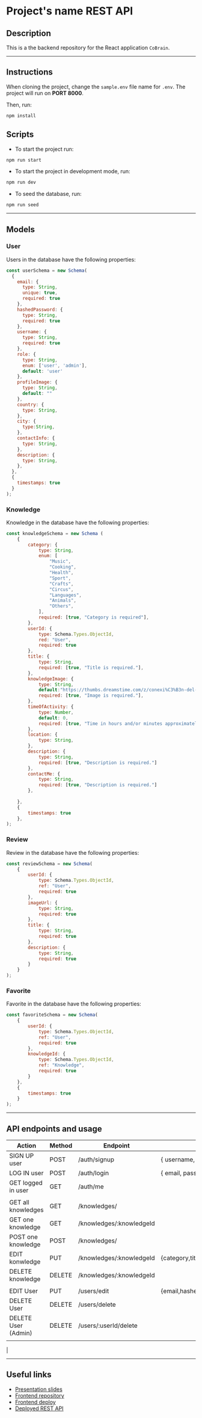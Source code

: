 # Project's name REST API
## Description

This is a the backend repository for the React application `CoBrain`.

---

## Instructions

When cloning the project, change the <code>sample.env</code> file name for <code>.env</code>. The project will run on **PORT 8000**.

Then, run:
```bash
npm install
```
## Scripts

- To start the project run:
```bash
npm run start
```
- To start the project in development mode, run:
```bash
npm run dev
```
- To seed the database, run:
```bash
npm run seed
```
---

## Models

### User

Users in the database have the following properties:

```js
const userSchema = new Schema(
  {
    email: {
      type: String,
      unique: true,
      required: true
    },
    hashedPassword: {
      type: String,
      required: true
    },
    username: {
      type: String,
      required: true 
    },
    role: {
      type: String,
      enum: ['user', 'admin'],
      default: 'user'
    },
    profileImage: {
      type: String,
      default: ""
    },
    country: {
      type: String,
    },
    city: {
      type:String,
    },
    contactInfo: {
      type: String,
    },
    description: {
      type: String,
    },
  },
  {
    timestamps: true
  }
);
```
### Knowledge

Knowledge in the database have the following properties:

```js
const knowledgeSchema = new Schema (
    {
        category: {
            type: String,
            enum: [
                "Music",
                "Cooking",
                "Health",
                "Sport",
                "Crafts",
                "Circus",
                "Languages",
                "Animals",
                "Others",
            ],
            required: [true, "Category is required"],
        },
        userId: {
            type: Schema.Types.ObjectId,
            red: "User",
            required: true
        },
        title: {
            type: String,
            required: [true, "Title is required."],
        },
        knowledgeImage: {
            type: String,
            default:"https://thumbs.dreamstime.com/z/conexi%C3%B3n-del-cerebro-32729762.jpg",
            required: [true, "Image is required."],
        },
        timeOfActivity: {
            type: Number,
            default: 0,
            required: [true, "Time in hours and/or minutes approximately is required."]
        },
        location: {
            type: String,
        },
        description: {
            type: String,
            required: [true, "Description is required."]
        },
        contactMe: {
            type: String,
            required: [true, "Description is required."]
        },
    
    },
    {
        timestamps: true
    },
);
```

### Review

Review in the database have the following properties:

```js
const reviewSchema = new Schema(
    {
        userId: {
            type: Schema.Types.ObjectId,
            ref: "User",
            required: true
        },
        imageUrl: {
            type: String,
            required: true
        },
        title: {
            type: String,
            required: true
        },
        description: {
            type: String,
            required: true
        }
    }
);
```

### Favorite

Favorite in the database have the following properties:

```js
const favoriteSchema = new Schema(
    {
        userId: {
            type: Schema.Types.ObjectId,
            ref: "User",
            required: true
        },
        knowledgeId: {
            type: Schema.Types.ObjectId,
            ref: "Knowledge",
            required: true
        }
    },
    {
        timestamps: true
    }
);
```


---

## API endpoints and usage 

| Action              |Method| Endpoint                  | Req.body                          |Private/Public     |
|---------------------|------|----------------------     |---------------------------------  |-----------------  |
| SIGN UP user        | POST | /auth/signup              | { username, email, password }     |      Public       |                 
| LOG IN user         | POST | /auth/login               | { email, password }               |      Public       |                  
| GET logged in user  | GET  | /auth/me                  |                                   |      Private      |
|                                                                                                                |
| GET all knowledges  | GET  | /knowledges/              |                                   |      Public       |
| GET one knowledge   | GET  | /knowledges/:knowledgeId  |                                   |      Private      |
| POST one knowledge  | POST | /knowledges/              |                                   |      Private      |
| EDIT konwledge | PUT| /knowledges/:knowledgeId| {category,title,knowledgeImage,timeOfActivity,location,description,contactMe}| Private|
|DELETE knowledge     |DELETE| /knowledges/:knowledgeId  |                                   |      Private      |
|                                                                                                                |
| EDIT User | PUT| /users/edit| {email,hashedPassword,username,profileImage,country,city,contactInfo,description}| Private|
| DELETE User         |DELETE| /users/delete             |                                   |      Private      |
| DELETE User (Admin) |DELETE| /users/:userId/delete     |                                   |   Private/admin   |
|                                                                                                                |
|

---

## Useful links

- [Presentation slides](https://slides.com/ricardmontfortromero/cobrain/edit)
- [Frontend repository](https://github.com/RicardMontfort90/frontend-template-m3)
- [Frontend deploy](https://github.com/RicardMontfort90/frontend-template-m3)
- [Deployed REST API](https://cobrain.netlify.app/)
